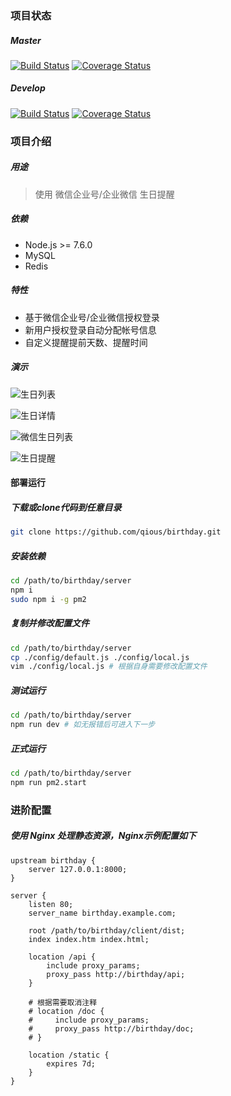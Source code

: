 ### 项目状态

##### Master

[![Build Status](https://travis-ci.org/qious/birthday.svg?branch=master)](https://travis-ci.org/qious/birthday)
[![Coverage Status](https://coveralls.io/repos/github/qious/birthday/badge.svg?branch=master)](https://coveralls.io/github/qious/birthday?branch=master)


##### Develop

[![Build Status](https://travis-ci.org/qious/birthday.svg?branch=develop)](https://travis-ci.org/qious/birthday)
[![Coverage Status](https://coveralls.io/repos/github/qious/birthday/badge.svg?branch=develop)](https://coveralls.io/github/qious/birthday?branch=develop)


### 项目介绍

##### 用途

> 使用 微信企业号/企业微信 生日提醒

##### 依赖

* Node.js >= 7.6.0
* MySQL
* Redis

##### 特性

* 基于微信企业号/企业微信授权登录
* 新用户授权登录自动分配帐号信息
* 自定义提醒提前天数、提醒时间

##### 演示

![生日列表](screenshot/1.png)

![生日详情](screenshot/2.png)

![微信生日列表](screenshot/3.png)

![生日提醒](screenshot/4.png)

#### 部署运行

##### 下载或clone代码到任意目录

```bash
git clone https://github.com/qious/birthday.git
```

##### 安装依赖

```bash
cd /path/to/birthday/server
npm i
sudo npm i -g pm2
```

##### 复制并修改配置文件

```bash
cd /path/to/birthday/server
cp ./config/default.js ./config/local.js
vim ./config/local.js # 根据自身需要修改配置文件
```

##### 测试运行

```bash
cd /path/to/birthday/server
npm run dev # 如无报错后可进入下一步
```

##### 正式运行

```bash
cd /path/to/birthday/server
npm run pm2.start
```

### 进阶配置

##### 使用 Nginx 处理静态资源，Nginx示例配置如下

```nginx
upstream birthday {
    server 127.0.0.1:8000;
}

server {
    listen 80;
    server_name birthday.example.com;

    root /path/to/birthday/client/dist;
    index index.htm index.html;

    location /api {
        include proxy_params;
        proxy_pass http://birthday/api;
    }

    # 根据需要取消注释
    # location /doc {
    #     include proxy_params;
    #     proxy_pass http://birthday/doc;
    # }

    location /static {
        expires 7d;
    }
}
```